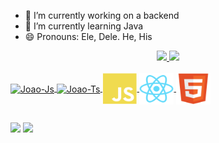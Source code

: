  
- 🔭 I’m currently working on a backend
- 🌱 I’m currently learning Java
- 😄 Pronouns: Ele, Dele. He, His

<div align="center">
  <a href="https://github.com/JoaoLopes994">
  <img height="180em" src="https://github-readme-stats.vercel.app/api?username=JoaoLopes994&show_icons=true&theme=dark&include_all_commits=true&count_private=true"/>
  <img height="180em" src="https://github-readme-stats.vercel.app/api/top-langs/?username=JoaoLopes994&layout=compact&langs_count=7&theme=dark"/>
</div>

<div style="display: inline_block"><br>
  <img align="center" alt="Joao-Js" height="50" width="55" src="https://cdn.jsdelivr.net/gh/devicons/devicon/icons/mysql/mysql-original-wordmark.svg">
  <img align="center" alt="Joao-Ts" height="50" width="55" src="https://cdn.jsdelivr.net/gh/devicons/devicon/icons/java/java-original-wordmark.svg">
  <img align="center" alt="Joao-Js" height="50" width="55" src="https://raw.githubusercontent.com/devicons/devicon/master/icons/javascript/javascript-plain.svg">
  <img align="center" alt="Joao-React" height="50" width="55" src="https://raw.githubusercontent.com/devicons/devicon/master/icons/react/react-original.svg">
  <img align="center" alt="Joao-HTML" height="50" width="55" src="https://raw.githubusercontent.com/devicons/devicon/master/icons/html5/html5-original.svg">

##
  

  <a href = "mailto:joaolsilva994@gmail.com"><img src="https://img.shields.io/badge/Gmail-D14836?style=for-the-badge&logo=gmail&logoColor=white?style=for-the-badge&logo=gmail&logoColor=white" target="_blank"></a>
  <a href="https://www.linkedin.com/in/jplopessilva-45875016a" target="_blank"><img src="https://img.shields.io/badge/-LinkedIn-%230077B5?style=for-the-badge&logo=linkedin&logoColor=white" target="_blank"></a> 
